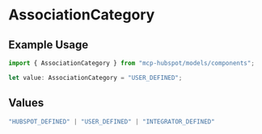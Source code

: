 # AssociationCategory

## Example Usage

```typescript
import { AssociationCategory } from "mcp-hubspot/models/components";

let value: AssociationCategory = "USER_DEFINED";
```

## Values

```typescript
"HUBSPOT_DEFINED" | "USER_DEFINED" | "INTEGRATOR_DEFINED"
```